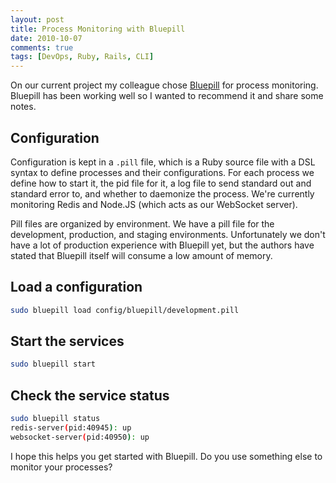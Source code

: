 ```yaml
---
layout: post
title: Process Monitoring with Bluepill
date: 2010-10-07
comments: true
tags: [DevOps, Ruby, Rails, CLI]
---
```


On our current project my colleague chose [Bluepill](http://github.com/arya/bluepill) for process monitoring. Bluepill has been working well so I wanted to recommend it and share some notes. 

## Configuration
Configuration is kept in a `.pill` file, which is a Ruby source file with a DSL syntax to define processes and their configurations. For each process we define how to start it, the pid file for it, a log file to send standard out and standard error to, and whether to daemonize the process. We're currently monitoring Redis and Node.JS (which acts as our WebSocket server). 

Pill files are organized by environment. We have a pill file for the development, production, and staging environments. Unfortunately we don't have a lot of production experience with Bluepill yet, but the authors have stated that Bluepill itself will consume a low amount of memory.

## Load a configuration

``` bash
sudo bluepill load config/bluepill/development.pill
```

## Start the services

``` bash
sudo bluepill start
```

## Check the service status

``` bash
sudo bluepill status
redis-server(pid:40945): up
websocket-server(pid:40950): up
```
I hope this helps you get started with Bluepill. Do you use something else to monitor your processes?
